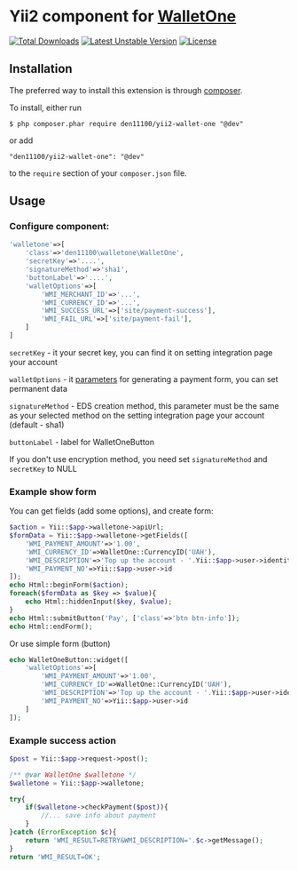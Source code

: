 Yii2 component for [WalletOne](https://www.walletone.com/)
============================

[![Total Downloads](https://poser.pugx.org/den11100/yii2-wallet-one/downloads)](https://packagist.org/packages/den11100/yii2-wallet-one)
[![Latest Unstable Version](https://poser.pugx.org/den11100/yii2-wallet-one/v/unstable)](https://packagist.org/packages/den11100/yii2-wallet-one)
[![License](https://poser.pugx.org/den11100/yii2-wallet-one/license)](https://packagist.org/packages/den11100/yii2-wallet-one)

## Installation

The preferred way to install this extension is through [composer](http://getcomposer.org/download/). 

To install, either run

```
$ php composer.phar require den11100/yii2-wallet-one "@dev"
```

or add

```
"den11100/yii2-wallet-one": "@dev"
```

to the ```require``` section of your `composer.json` file.


## Usage

### Configure component:

```php
'walletone'=>[
    'class'=>'den11100\walletone\WalletOne',
    'secretKey'=>'....',
    'signatureMethod'=>'sha1',
    'buttonLabel'=>'....',
    'walletOptions'=>[
        'WMI_MERCHANT_ID'=>'...',
        'WMI_CURRENCY_ID'=>'...',
        'WMI_SUCCESS_URL'=>['site/payment-success'],
        'WMI_FAIL_URL'=>['site/payment-fail'],
    ]
]
```

```secretKey``` - it your secret key, you can find it on setting integration page your account

```walletOptions``` - it [parameters](https://www.walletone.com/merchant/documentation/#step2) for generating a payment form, you can set permanent data

```signatureMethod``` - EDS creation method, this parameter must be the same as your selected method on the setting integration page your account (default - sha1)

```buttonLabel``` - label for WalletOneButton

If you don't use encryption method, you need set ```signatureMethod``` and ```secretKey``` to NULL

### Example show form

You can get fields (add some options), and create form:

```php
$action = Yii::$app->walletone->apiUrl;
$formData = Yii::$app->walletone->getFields([
    'WMI_PAYMENT_AMOUNT'=>'1.00',
    'WMI_CURRENCY_ID'=>WalletOne::CurrencyID('UAH'),
    'WMI_DESCRIPTION'=>'Top up the account - '.Yii::$app->user->identity->username,
    'WMI_PAYMENT_NO'=>Yii::$app->user->id
]);
echo Html::beginForm($action);
foreach($formData as $key => $value){
    echo Html::hiddenInput($key, $value);
}
echo Html::submitButton('Pay', ['class'=>'btn btn-info']);
echo Html::endForm();
```

Or use simple form (button)

```php
echo WalletOneButton::widget([
    'walletOptions'=>[
        'WMI_PAYMENT_AMOUNT'=>'1.00',
        'WMI_CURRENCY_ID'=>WalletOne::CurrencyID('UAH'),
        'WMI_DESCRIPTION'=>'Top up the account - '.Yii::$app->user->identity->username,
        'WMI_PAYMENT_NO'=>Yii::$app->user->id
    ]
]);
```

### Example success action

```php
$post = Yii::$app->request->post();

/** @var WalletOne $walletone */
$walletone = Yii::$app->walletone;

try{
    if($walletone->checkPayment($post)){
        //... save info about payment
    }
}catch (ErrorException $c){
    return 'WMI_RESULT=RETRY&WMI_DESCRIPTION='.$c->getMessage();
}
return 'WMI_RESULT=OK';
```


